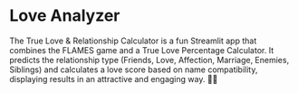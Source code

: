 # **Love Analyzer**  


The True Love & Relationship Calculator is a fun Streamlit app that combines the FLAMES game and a True Love Percentage Calculator. It predicts the relationship type (Friends, Love, Affection, Marriage, Enemies, Siblings) and calculates a love score based on name compatibility, displaying results in an attractive and engaging way. 💖🔥